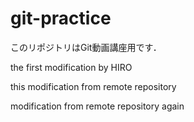 # git-practice
このリポジトリはGit動画講座用です．

the first modification by HIRO

this modification from remote repository

modification from remote repository again
